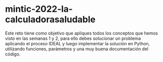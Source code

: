 # mintic-2022-la-calculadorasaludable
Este reto tiene como objetivo que apliques todos los conceptos que hemos visto en las semanas 1 y 2, para ello debes solucionar un problema aplicando el proceso IDEAL y luego implementar la solución en Python, utilizando funciones, parámetros y una muy buena documentación del código.
